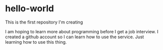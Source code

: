 # hello-world
This is the first repository I'm creating

I am hoping to learn more about programming before I get a job interview. I created a github account so I can learn how to use the service. 
Just learning how to use this thing.
